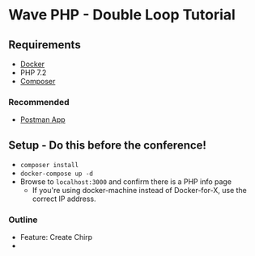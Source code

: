 # Wave PHP - Double Loop Tutorial 

## Requirements
- [Docker](https://store.docker.com/search?type=edition&offering=community)
- PHP 7.2
- [Composer](https://getcomposer.org/download/)

### Recommended
- [Postman App](https://www.getpostman.com/)

## Setup - Do this before the conference!
- `composer install` 
- `docker-compose up -d`
- Browse to `localhost:3000` and confirm there is a PHP info page
  - If you're using docker-machine instead of Docker-for-X, use the correct IP address.

### Outline
- Feature: Create Chirp
- 